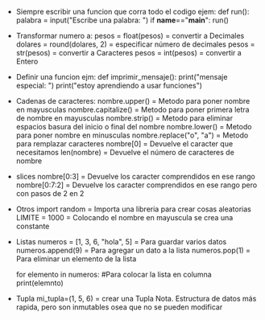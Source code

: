 - Siempre escribir una funcion que corra todo el codigo ejem:
    def run():
        palabra = input("Escribe una palabra: ")
    if __name__=="__main__":
        run()
        
- Transformar numero a:
    pesos = float(pesos) = convertir a Decimales
    dolares = round(dolares, 2) = especificar número de decimales
    pesos = str(pesos) = convertir a Caracteres
    pesos = int(pesos) = convertir a Entero

- Definir una funcion ejm:
    def imprimir_mensaje(): 
        print("mensaje especial: ")
        print("estoy aprendiendo a usar funciones")

- Cadenas de caracteres:
    nombre.upper() = Metodo para poner nombre en mayusculas
    nombre.capitalize() = Metodo para poner primera letra de nombre en mayusculas
    nombre.strip() = Metodo para eliminar espacios basura del inicio o final del nombre
    nombre.lower() = Metodo para poner nombre en minusculas
    nombre.replace("o", "a") = Metodo para remplazar caracteres
    nombre[0] = Devuelve el caracter que necesitamos
    len(nombre) = Devuelve el número de caracteres de nombre

- slices
    nombre[0:3] = Devuelve los caracter comprendidos en ese rango
    nombre[0:7:2] = Devuelve los caracter comprendidos en ese rango pero con pasos de 2 en 2
    
- Otros
    import random = Importa una libreria para crear cosas aleatorias
    LIMITE = 1000 = Colocando el nombre en mayuscula se crea una constante

- Listas
    numeros = [1, 3, 6, "hola", 5] = Para guardar varios datos
    numeros.append(9) = Para agregar un dato a la lista
    numeros.pop(1) = Para eliminar un elemento de la lista

    for elemento in numeros: #Para colocar la lista en columna
    print(elemnto)

- Tupla
    mi_tupla=(1, 5, 6) = crear una Tupla
        Nota. Estructura de datos más rapida, pero son inmutables osea que no se pueden modificar
